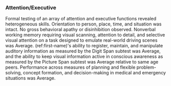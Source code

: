 ### Attention/Executive

Formal testing of an array of attention and executive functions revealed
heterogeneous skills.
Orientation to person, place, time, and situation was intact.
No gross behavioral apathy or disinhibition observed.
Nonverbal working memory requiring visual scanning, attention to detail, and selective visual attention on a task designed to emulate real-world driving scenes was Average.
(ref:first-name)'s ability to register, maintain, and manipulate auditory information as measured by the Digit Span subtest was Average, and the ability to keep visual information active in conscious awareness as measured by the Picture Span subtest was Average relative to same age peers.
Performance across measures of planning and flexible problem-solving, concept formation, and decision-making in medical and emergency situations was Average.

